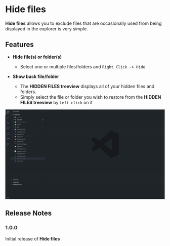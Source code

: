 # Hide files

**Hide files** allows you to exclude files that are occasionally used from being displayed in the explorer is very simple.

## Features

- **Hide file(s) or folder(s)**

  - Select one or multiple files/folders and `Right Click -> Hide`

- **Show back file/folder**
  - The **HIDDEN FILES treeview** displays all of your hidden files and folders.
  - Simply select the file or folder you wish to restore from the **HIDDEN FILES treeview** by `Left click` on it

![image](./src/assets/demo.gif)

## Release Notes

### 1.0.0

Initial release of **Hide files**

